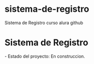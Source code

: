 # sistema-de-registro
Sistema de Registro curso alura github

<h1>Sistema de Registro</h1>
- Estado del proyecto: En construccion.
